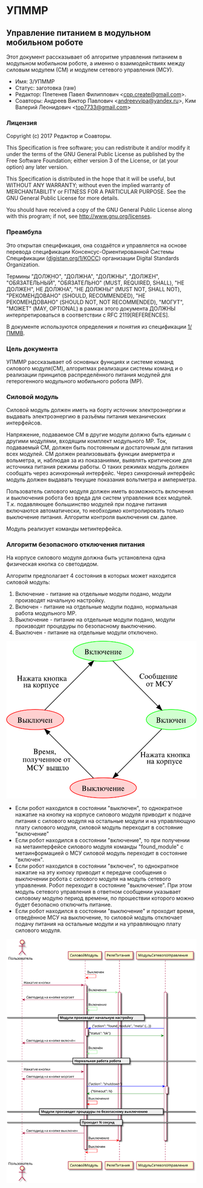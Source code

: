 # УПММР
## Управление питанием в модульном мобильном роботе

Этот документ рассказывает об алгоритме управления питанием в модульном мобильном роботе, а именно о взаимодействиях между силовым модулем (СМ) и модулем сетевого управления (МСУ).

* Имя: 3/УПММР
* Статус: заготовка (raw)
* Редактор: Плетенев Павел Филиппович <<cpp.create@gmail.com>>.
* Соавторы: Андреев Виктор Павлович <<andreevvipa@yandex.ru>>, Ким Валерий Леонидович <<top7733@gmail.com>>

### Лицензия

Copyright (c) 2017 Редактор и Соавторы.

This Specification is free software; you can redistribute it and/or modify it under the terms of the GNU General Public License as published by the Free Software Foundation; either version 3 of the License, or (at your option) any later version.

This Specification is distributed in the hope that it will be useful, but WITHOUT ANY WARRANTY; without even the implied warranty of MERCHANTABILITY or FITNESS FOR A PARTICULAR PURPOSE. See the GNU General Public License for more details.

You should have received a copy of the GNU General Public License along with this program; if not, see <http://www.gnu.org/licenses>.

### Преамбула
Это открытая спецификация, она создаётся и управляется на основе перевода спецификации Консенсус-Ориентированной Системы Спецификации ([digistan.org/1/КОСС](digistan.org/1/КОСС)) организации Digital Standards Organization.

Термины "ДОЛЖНО", "ДОЛЖНА", "ДОЛЖНЫ", "ДОЛЖЕН", "ОБЯЗАТЕЛЬНЫЙ", "ОБЯЗАТЕЛЬНО" (MUST, REQUIRED, SHALL), "НЕ ДОЛЖЕН", НЕ ДОЛЖНА", "НЕ ДОЛЖНЫ" (MUST NOT, SHALL NOT), "РЕКОМЕНДОВАНО" (SHOULD, RECOMMENDED), "НЕ РЕКОМЕНДОВАНО" (SHOULD NOT, NOT RECOMMENDED), "МОГУТ", "МОЖЕТ" (MAY, OPTIONAL) в рамках этого документа ДОЛЖНЫ интерпретироваться в соответствии с RFC 2119[REFERENCES].

В документе используются определения и понятия из спецификации [1/ПММВ](/1/ПММВ/).

### Цель документа

УПММР рассказывает об основных функциях и системе команд силового модуля(СМ), алгоритмах реализации системы команд и о реализации принципов распределённого питания модулей для гетерогенного модульного мобильного робота (МР).

### Силовой модуль

Силовой модуль должен иметь на борту источник электроэнергии и выдавать электроэнергию в разъёмы питания механических интерфейсов.

Напряжение, подаваемое СМ в другие модули должно быть единым с другими модулями, входящим  комплект модульного МР. Ток, подаваемый СМ, должен быть постоянным и достаточным для питания всех модулей. СМ должен реализовывать функции амерметра и вольметра, и, наблюдая за из показаниями, выявлять критические для источника питания режимы работы. О таких режимах модуль должен сообщать через асинхронный интерфейс. Через синхронный интерфейс модуль должен выдавать текущие показания вольтметра и амперметра.

Пользователь силового модуля должен иметь возможность включения и выключения робота без вреда для систем управления всех модулей. Т.к. подавляющее большинство модулей при подаче питания включаются автоматически, то необходимо контролировать только выключение питания. Алгоритм контроля выключения см. далее.

Модуль реализует команды метинтерфейса.

### Алгоритм безопасного отключения питания
На корпусе силового модуля должна быть установлена одна физическая кнопка со светодидом.

Алгоритм предполагает 4 состояния в которых может находится силовой модуль:

1. Включение - питание на отдельные модули подано, модули производят начальную настройку.
2. Включен - питание на отдельные модули подано, нормальная работа модульного МР.
3. Выключение - питание на отдельные модули подано, модули производят процедуры по безопасному выключению.
4. Выключен - питание на отдельные модули отключено.

![Состояния модульного МР](states.svg)

* Если робот находился в состоянии "выключен", то однократное нажатие на кнопку на корпусе силового модуля приводит к подаче питания с силового модуля на остальные модули и на управляющую плату силового модуля, силовой модуль переходит в состояние "включение"
* Если робот находился в состоянии "включение", то при получении на метаинтерфейсе силового модуля команды "found_module" с метаинформацией о МСУ силовой модуль переходит в состояние "включен".
* Если робот находился в состоянии "включен", то однократное нажатие на эту кнпоку приводит к передаче сообщения о выключении робота с силового модуля на модуль сетевого управления. Робот переходит в состояние "выключение". При этом модуль сетевого управления в ответном сообщении указывает силовому модулю период времени, по прошествии которого можно будет безопасно отключить питание.
* Если робот находился в состоянии "выключение" и проходит время, отведённое МСУ на выключение, то силовой модуль отключает подачу питания на остальные модули и на управляющую плату силового модуля.

![Типовой цикл работы силового модуля](algo.svg)
